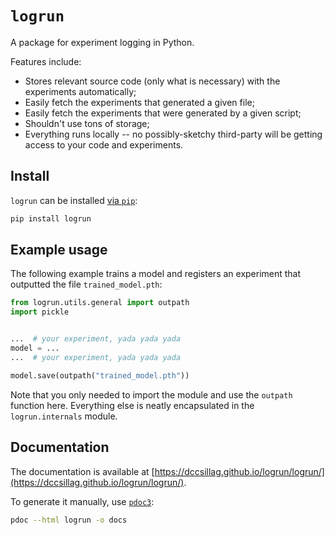 # `logrun`

A package for experiment logging in Python.

Features include:

- Stores relevant source code (only what is necessary) with the experiments automatically;
- Easily fetch the experiments that generated a given file;
- Easily fetch the experiments that were generated by a given script;
- Shouldn't use tons of storage;
- Everything runs locally -- no possibly-sketchy third-party will be getting access to your code and experiments.

## Install

`logrun` can be installed [via `pip`](https://pypi.org/project/logrun/):

```sh
pip install logrun
```

## Example usage

The following example trains a model and registers an experiment that outputted the file `trained_model.pth`:

```python
from logrun.utils.general import outpath
import pickle


...  # your experiment, yada yada yada
model = ...
...  # your experiment, yada yada yada

model.save(outpath("trained_model.pth"))
```

Note that you only needed to import the module and use the `outpath` function here. Everything else is neatly encapsulated in the `logrun.internals` module.

## Documentation

The documentation is available at [https://dccsillag.github.io/logrun/logrun/](https://dccsillag.github.io/logrun/logrun/).

To generate it manually, use [`pdoc3`](https://pdoc3.github.io/pdoc/):

```sh
pdoc --html logrun -o docs
```
